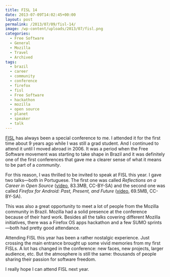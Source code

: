 ```yaml
---
title: FISL 14
date: 2013-07-09T14:02:45+00:00
layout: post
permalink: /2013/07/09/fisl-14/
image: /wp-content/uploads/2013/07/fisl.png
categories:
  - Free Software
  - General
  - Mozilla
  - Travel
  - Archived
tags:
  - brazil
  - career
  - community
  - conference
  - firefox
  - fisl
  - Free Software
  - hackathon
  - mozilla
  - open source
  - planet
  - speaker
  - talk
---
```

[FISL](http://www.fisl.org.br) has always been a special conference to me. I
attended it for the first time about 9 years ago while I was still a grad
student. And I continued to attend it until I moved abroad in 2006. It was a
period when the Free Software movement was starting to take shape in Brazil and
it was definitely one of the first conferences that gave me a clearer sense of
what it means to be part of a _community_.

For this reason, I was thrilled to be invited to speak at FISL this year. I
gave two talks—both in Portuguese. The first one was called _Reflections on a
Career in Open Source_
([video](http://hemingway.softwarelivre.org/fisl14/high/41b/sala41b-high-201307041801.ogg),
 83.3MB, CC-BY-SA) and the second one was called _Firefox for Android: Past,
Present, and Future_
([video](http://hemingway.softwarelivre.org/fisl14/high/41b/sala41b-high-201307051102.ogg),
 69.5MB, CC-BY-SA).

This was also a great opportunity to meet a lot of people from the Mozilla
community in Brazil. Mozilla had a solid presence at the conference because of
their hard work. Besides all the talks covering different Mozilla initiatives,
there was a Firefox OS apps hackathon and a few SUMO sprints—both had
pretty good attendance.

Attending FISL this year has been a rather nostalgic experience. Just crossing
the main entrance brought up some vivid memories from my first FISLs. A lot has
changed in the conference: new faces, new projects, larger audience, etc. But
the atmosphere is still the same: thousands of people sharing their passion for
software freedom.

I really hope I can attend FISL next year.
